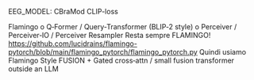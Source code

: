 EEG_MODEL: CBraMod
CLIP-loss

Flamingo o Q‑Former / Query-Transformer (BLIP‑2 style) o Perceiver / Perceiver‑IO / Perceiver Resampler
Resta sempre FLAMINGO! https://github.com/lucidrains/flamingo-pytorch/blob/main/flamingo_pytorch/flamingo_pytorch.py
Quindi usiamo Flamingo Style FUSION + Gated cross‑attn / small fusion transformer outside an LLM